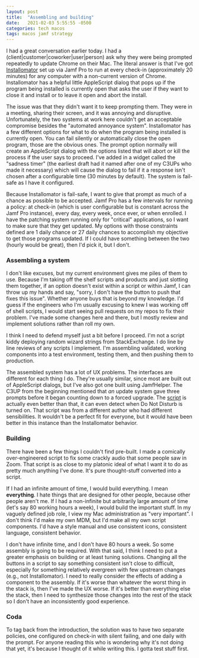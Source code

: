 ```yaml
---
layout: post
title:  "Assembling and building"
date:   2021-02-03 5:55:55 -0500
categories: tech macos
tags: macos jamf strategy
---
```

I had a great conversation earlier today.  I had a (client|customer|coworker|user|person) ask why they were being prompted repeatedly to update Chrome on their Mac.  The literal answer is that I've got [Installomator](https://github.com/scriptingosx/Installomator) set up via Jamf Pro to run at every check-in (approximately 20 minutes) for any computer with a non-current version of Chrome.  Installomator has a helpful little AppleScript dialog that pops up if the program being installed is currently open that asks the user if they want to close it and install or to leave it open and abort the install.

The issue was that they didn't want it to keep prompting them.  They were in a meeting, sharing their screen, and it was annoying and disruptive.  Unfortunately, the two systems at work here couldn't get an acceptable compromise besides the "automated annoyance system".  Installomator has a few different options for what to do when the program being installed is currently open.  You can fail silently or automatically close the open program, those are the obvious ones.  The prompt option normally will create an AppleScript dialog with the options listed that will abort or kill the process if the user says to proceed.  I've added in a widget called the "sadness timer" (the earliest draft had it named after one of my C3UPs who made it necessary) which will cause the dialog to fail if it a response isn't chosen after a configurable time (30 minutes by default).  The system is fail-safe as I have it configured.

Because Installomator is fail-safe, I want to give that prompt as much of a chance as possible to be accepted.  Jamf Pro has a few intervals for running a policy: at check-in (which is user configurable but is constant across the Jamf Pro instance), every day, every week, once ever, or when enrolled.  I have the patching system running only for "critical" applications, so I want to make sure that they get updated.  My options with those constraints defined are 1 daily chance or 27 daily chances to accomplish my objective to get those programs updated.  If I could have something between the two (hourly would be great), then I'd pick it, but I don't.

### Assembling a system
I don't like excuses, but my current environment gives me piles of them to use.  Because I'm taking off the shelf scripts and products and just slotting them together, if an option doesn't exist within a script or within Jamf, I can throw up my hands and say, "sorry, I don't have the button to push that fixes this issue".  Whether anyone buys that is beyond my knowledge.  I'd guess if the engineers who I'm usually excusing to knew I was working off of shell scripts, I would start seeing pull requests on my repos to fix their problem.  I've made some changes here and there, but I mostly review and implement solutions rather than roll my own.

I think I need to defend myself just a bit before I proceed.  I'm not a script kiddy deploying random wizard strings from StackExchange.  I do line by line reviews of any scripts I implement.  I'm assembling validated, working components into a test environment, testing them, and then pushing them to production.

The assembled system has a lot of UX problems.  The interfaces are different for each thing I do.  They're usually similar, since most are built out of AppleScript dialogs, but I've also got one built using JamfHelper.  The C3UP from the beginning mentioned that *an* update system gave three prompts before it began counting down to a forced upgrade.  The [script](https://github.com/bp88/JSS-Scripts/blob/master/AppleSoftwareUpdate.sh) is actually even better than that, it can even detect when Do Not Disturb is turned on.  That script was from a different author who had different sensibilities.  It wouldn't be a perfect fit for everyone, but it would have been better in this instance than the Installomator behavior.  

### Building
There have been a few things I couldn't find pre-built.  I made a comically over-engineered script to fix some crackly audio that some people saw in Zoom.  That script is as close to my platonic ideal of what I want it to do as pretty much anything I've done.  It's pure thought-stuff converted into a script.  

If I had an infinite amount of time, I would build everything.  I mean **everything**.  I hate things that are designed for other people, because other people aren't me.  If I had a non-infinite but arbitrarily large amount of time (let's say 80 working hours a week), I would build the important stuff.  In my vaguely defined job role, I view my Mac administration as "very important".  I don't think I'd make my own MDM, but I'd make all my own script components.  I'd have a style manual and use consistent icons, consistent language, consistent behavior.


I don't have infinite time, and I don't have 80 hours a week.  So some assembly is going to be required.  With that said, I think I need to put a greater emphasis on building or at least tuning solutions.  Changing all the buttons in a script to say something consistent isn't close to difficult, especially for something relatively evergreen with few upstream changes (e.g., not Installomator).  I need to really consider the effects of adding a component to the assembly.  If it's worse than whatever the worst thing in the stack is, then I've made the UX worse.  If it's better than everything else the stack, then I need to synthesize those changes into the rest of the stack so I don't have an inconsistently good experience.

### Coda
To tag back from the introduction, the solution was to have two separate policies, one configured on check-in with silent failing, and one daily with the prompt.  For anyone reading this who is wondering why it's not doing that yet, it's because I thought of it while writing this.  I gotta test stuff first.